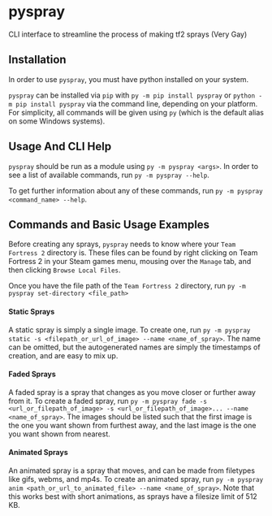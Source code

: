 # pyspray
 CLI interface to streamline the process of making tf2 sprays (Very Gay)

## Installation

In order to use `pyspray`, you must have python installed on your system.

`pyspray` can be installed via `pip` with `py -m pip install pyspray` or `python -m pip install pyspray` via the command line, depending on your platform. For simplicity, all commands will be given using `py` (which is the default alias on some Windows systems).

## Usage And CLI Help
`pyspray` should be run as a module using `py -m pyspray <args>`. In order to see a list of available commands, run `py -m pyspray --help`.

To get further information about any of these commands, run `py -m pyspray <command_name> --help`.

## Commands and Basic Usage Examples
Before creating any sprays, `pyspray` needs to know where your `Team Fortress 2` directory is. These files can be found by right clicking on Team Fortress 2 in your Steam games menu, mousing over the `Manage` tab, and then clicking `Browse Local Files`.

Once you have the file path of the `Team Fortress 2` directory, run `py -m pyspray set-directory <file_path>`
#### Static Sprays

A static spray is simply a single image. To create one, run `py -m pyspray static -s <filepath_or_url_of_image> --name <name_of_spray>`. The name can be omitted, but the autogenerated names are simply the timestamps of creation, and are easy to mix up.

#### Faded Sprays

A faded spray is a spray that changes as you move closer or further away from it. To create a faded spray, run `py -m pyspray fade -s <url_or_filepath_of_image> -s <url_or_filepath_of_image>... --name <name_of_spray>`. The images should be listed such that the first image is the one you want shown from furthest away, and the last image is the one you want shown from nearest.

#### Animated Sprays

An animated spray is a spray that moves, and can be made from filetypes like gifs, webms, and mp4s. To create an animated spray, run `py -m pyspray anim <path_or_url_to_animated_file> --name <name_of_spray>`. Note that this works best with short animations, as sprays have a filesize limit of 512 KB. 